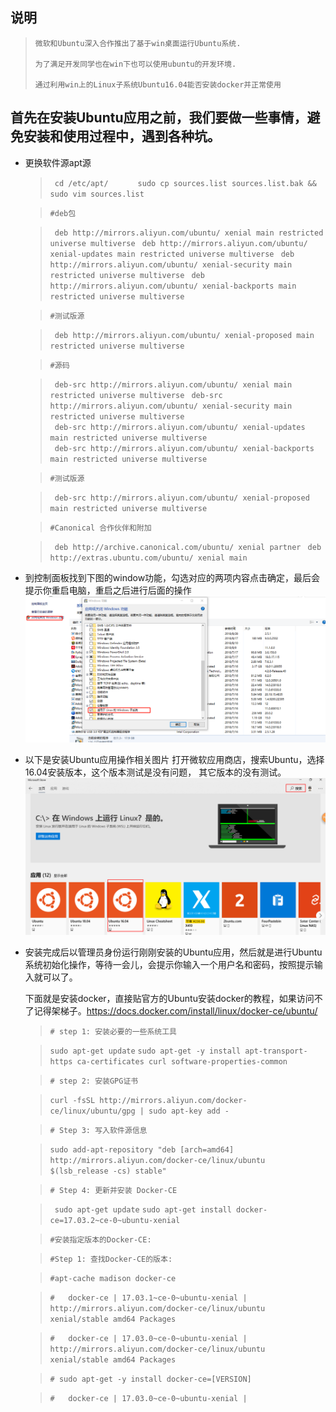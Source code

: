 ## 说明

>     微软和Ubuntu深入合作推出了基于win桌面运行Ubuntu系统.
>     
>     为了满足开发同学也在win下也可以使用ubuntu的开发环境.
>     
>     通过利用win上的Linux子系统Ubuntu16.04能否安装docker并正常使用

    

## 首先在安装Ubuntu应用之前，我们要做一些事情，避免安装和使用过程中，遇到各种坑。
 - 更换软件源apt源
    > ` cd /etc/apt/`
    > `      sudo cp sources.list sources.list.bak && sudo vim sources.list`
    
    > `#deb包 `
    
    > ` deb http://mirrors.aliyun.com/ubuntu/ xenial main restricted universe multiverse`
    > ` deb http://mirrors.aliyun.com/ubuntu/ xenial-updates main restricted universe multiverse`
    > ` deb http://mirrors.aliyun.com/ubuntu/ xenial-security main restricted universe multiverse`
    > ` deb http://mirrors.aliyun.com/ubuntu/ xenial-backports main restricted universe multiverse`
    
    > `#测试版源 `
    
    > ` deb http://mirrors.aliyun.com/ubuntu/ xenial-proposed main restricted universe multiverse`
    
    > `#源码 `
    
    > ` deb-src http://mirrors.aliyun.com/ubuntu/ xenial main restricted universe multiverse`
    > ` deb-src http://mirrors.aliyun.com/ubuntu/ xenial-security main restricted universe multiverse`  
    > ` deb-src http://mirrors.aliyun.com/ubuntu/ xenial-updates main restricted universe multiverse`  
    > ` deb-src http://mirrors.aliyun.com/ubuntu/ xenial-backports main restricted universe multiverse`
    
    > ` #测试版源 `  
    
    > ` deb-src http://mirrors.aliyun.com/ubuntu/ xenial-proposed main restricted universe multiverse` 
    
    > `#Canonical 合作伙伴和附加 `
    
    > ` deb http://archive.canonical.com/ubuntu/ xenial partner` 
    > ` deb http://extras.ubuntu.com/ubuntu/ xenial main`  
    

       
    

 - 到控制面板找到下图的window功能，勾选对应的两项内容点击确定，最后会提示你重启电脑，重启之后进行后面的操作
   ![win10 install linux][1]

    
 - 以下是安装Ubuntu应用操作相关图片 打开微软应用商店，搜索Ubuntu，选择16.04安装版本，这个版本测试是没有问题， 其它版本的没有测试。
    ![此处输入图片的描述][2]

 - 安装完成后以管理员身份运行刚刚安装的Ubuntu应用，然后就是进行Ubuntu系统初始化操作，等待一会儿，会提示你输入一个用户名和密码，按照提示输入就可以了。
   
   下面就是安装docker，直接贴官方的Ubuntu安装docker的教程，如果访问不了记得架梯子。https://docs.docker.com/install/linux/docker-ce/ubuntu/
   
   > `# step 1: 安装必要的一些系统工具`

   > `sudo apt-get update`
   > `sudo apt-get -y install apt-transport-https ca-certificates curl software-properties-common`

   > `# step 2: 安装GPG证书`

   > `curl -fsSL http://mirrors.aliyun.com/docker-ce/linux/ubuntu/gpg | sudo apt-key add -`
   

   > `# Step 3: 写入软件源信息`

   > `sudo add-apt-repository "deb [arch=amd64] http://mirrors.aliyun.com/docker-ce/linux/ubuntu $(lsb_release -cs) stable"`


   > `# Step 4: 更新并安装 Docker-CE`

   > ` sudo apt-get update`
   > `sudo apt-get install docker-ce=17.03.2~ce-0~ubuntu-xenial`
   

   > `#安装指定版本的Docker-CE:`
   
   > `#Step 1: 查找Docker-CE的版本:`
   
   > `#apt-cache madison docker-ce`
   
   > `#   docker-ce | 17.03.1~ce-0~ubuntu-xenial | http://mirrors.aliyun.com/docker-ce/linux/ubuntu xenial/stable amd64 Packages`
   
   > `#   docker-ce | 17.03.0~ce-0~ubuntu-xenial | http://mirrors.aliyun.com/docker-ce/linux/ubuntu xenial/stable amd64 Packages` 
      
   > `# sudo apt-get -y install docker-ce=[VERSION]` 
       
   > `#   docker-ce | 17.03.0~ce-0~ubuntu-xenial |`    

  [1]: https://raw.githubusercontent.com/lper/document/master/dev/win-liunx.png
  [2]: https://raw.githubusercontent.com/lper/document/master/dev/win-ubuntu.png